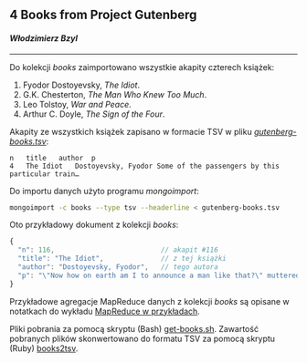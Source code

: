 ## 4 Books from Project Gutenberg

#### *Włodzimierz Bzyl*

--------

Do kolekcji *books* zaimportowano wszystkie akapity czterech
książek:

1. Fyodor Dostoyevsky, *The Idiot*.
2. G.K. Chesterton, *The Man Who Knew Too Much*.
3. Leo Tolstoy, *War and Peace*.
4. Arthur C. Doyle, *The Sign of the Four*.

Akapity ze wszystkich książek zapisano w formacie TSV
w pliku [_gutenberg-books.tsv_](/data/tsv/gutenberg-books.tsv):
```tsv
n	title	author	p
4	The Idiot	Dostoyevsky, Fyodor	Some of the passengers by this particular train…
```

Do importu danych użyto programu *mongoimport*:
```sh
mongoimport -c books --type tsv --headerline < gutenberg-books.tsv
```

Oto przykładowy dokument z kolekcji *books*:
```js
{
  "n": 116,                          // akapit #116
  "title": "The Idiot",              // z tej książki
  "author": "Dostoyevsky, Fyodor",   // tego autora
  "p": "\"Now how on earth am I to announce a man like that?\" muttered the servant. …"
}
```

Przykładowe agregacje MapReduce danych z kolekcji *books*
są opisane w notatkach do wykładu
[MapReduce w przykładach](http://sinatra.local/nosql/mongodb-mapreduce).

Pliki pobrania za pomocą skryptu (Bash) [get-books.sh](/scripts/wbzyl/get-books.sh).
Zawartość pobranych plików skonwertowano do formatu TSV za pomocą
skryptu (Ruby) [books2tsv](/scripts/wbzyl/books2tsv).
